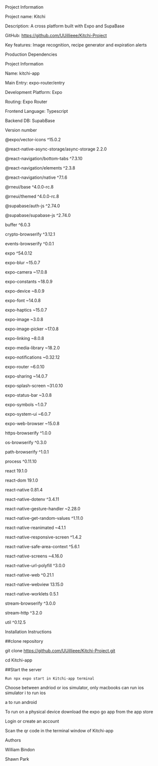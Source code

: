 Project Information 

Project name: Kitchi 

Description: A cross platform built with Expo and SupaBase 

GitHub: https://github.com/UUillieee/Kitchi-Project 

Key features: Image recognition, recipe generator and expiration alerts 

Production Dependencies 

Project Information 

Name: 	kitchi-app 

Main Entry:	expo-router/entry 

Development Platform: Expo 

Routing: Expo Router 

Frontend Language: Typescript 

Backend DB: SupabBase 

Version number 

@expo/vector-icons	^15.0.2 

@react-native-async-storage/async-storage	2.2.0 

@react-navigation/bottom-tabs	^7.3.10 

@react-navigation/elements	^2.3.8 

@react-navigation/native	^7.1.6 

@rneui/base	^4.0.0-rc.8 

@rneui/themed	^4.0.0-rc.8 

@supabase/auth-js	^2.74.0 

@supabase/supabase-js	^2.74.0 

buffer	^6.0.3 

crypto-browserify	^3.12.1 

events-browserify	^0.0.1 

expo	^54.0.12 

expo-blur	~15.0.7 

expo-camera	~17.0.8 

expo-constants	~18.0.9 

expo-device	~8.0.9 

expo-font	~14.0.8 

expo-haptics	~15.0.7 

expo-image	~3.0.8 

expo-image-picker	~17.0.8 

expo-linking	~8.0.8 

expo-media-library	~18.2.0 

expo-notifications	~0.32.12 

expo-router	~6.0.10 

expo-sharing	~14.0.7 

expo-splash-screen	~31.0.10 

expo-status-bar	~3.0.8 

expo-symbols	~1.0.7 

expo-system-ui	~6.0.7 

expo-web-browser	~15.0.8 

https-browserify	^1.0.0 

os-browserify	^0.3.0 

path-browserify	^1.0.1 

process	^0.11.10 

react	19.1.0 

react-dom	19.1.0 

react-native	0.81.4 

react-native-dotenv	^3.4.11 

react-native-gesture-handler	~2.28.0 

react-native-get-random-values	^1.11.0 

react-native-reanimated	~4.1.1 

react-native-responsive-screen	^1.4.2 

react-native-safe-area-context	^5.6.1 

react-native-screens	~4.16.0 

react-native-url-polyfill	^3.0.0 

react-native-web	^0.21.1 

react-native-webview	13.15.0 

react-native-worklets	0.5.1 

stream-browserify	^3.0.0 

stream-http	^3.2.0 

util	^0.12.5 

 
 

Installation Instructions 

##clone repository 

git clone https://github.com/UUillieee/Kitchi-Project.git 

cd Kitchi-app  

 

##Start the server 

	Run npx expo start in Kitchi-app terminal 

	 

Choose between andriod or ios simulator, only macbooks can run ios simulator	i to run ios 

a to run android 

	 

To run on a physical device download the expo go app from the app store 

Login or create an account		 

 

Scan the qr code in the terminal window of Kitchi-app 

 

Authors 

William Bindon  

Shawn Park 

 

 

 

 

 

 